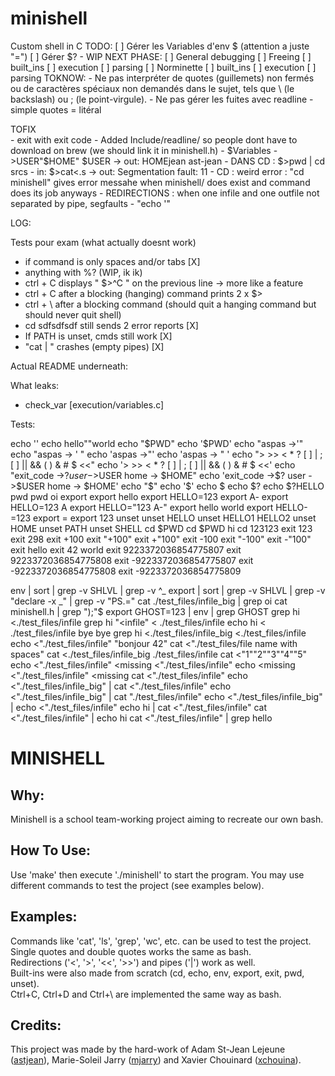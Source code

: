 # minishell
Custom shell in C
TODO:
[ ] Gérer les Variables d'env $ (attention a juste "=")
[ ] Gérer $? - WIP
NEXT PHASE: 
[ ] General debugging
[ ] Freeing
	[ ] built_ins
	[ ] execution
	[ ] parsing
[ ] Norminette
	[ ] built_ins
	[ ] execution
	[ ] parsing
TOKNOW: 
	- Ne pas interpréter de quotes (guillemets) non fermés ou de caractères spéciaux non demandés dans le sujet, tels que \ (le backslash) ou ; (le point-virgule).
	- Ne pas gérer les fuites avec readline
	- simple quotes = litéral

 TOFIX  
	- exit with exit code
	- Added Include/readline/ so people dont have to download on brew (we should link it in minishell.h)
	- $Variables
		- $>$USER"$HOME" $USER  ->  out: HOMEjean ast-jean
	- DANS CD : $>pwd | cd srcs
	- in:	$>cat<.s -> out:	Segmentation fault: 11
	- CD : weird error : "cd minishell" gives error messahe when minishell/ does exist and command does its job anyways
	- REDIRECTIONS : when one infile and one outfile not separated by pipe, segfaults
	- "echo '"



 LOG:

 Tests pour exam (what actually doesnt work)
 - if command is only spaces and/or tabs [X]
 - anything with %? (WIP, ik ik)
 - ctrl + C displays " $>^C " on the previous line -> more like a feature
 - ctrl + C after a blocking (hanging) command prints 2 x $> 
 - ctrl + \ after a blocking command (should quit a hanging command but should never quit shell)
 - cd sdfsdfsdf still sends 2 error reports [X]
 - If PATH is unset, cmds still work [X]
 - "cat | " crashes (empty pipes) [X]



Actual README underneath:

What leaks:

- check_var  [execution/variables.c]






Tests:

echo ''
echo hello""world
echo "$PWD"
echo '$PWD'
echo "aspas ->'"
echo "aspas -> ' "
echo 'aspas ->"'
echo 'aspas -> " '
echo "> >> < * ? [ ] | ; [ ] || && ( ) & # $  <<"
echo '> >> < * ? [ ] | ; [ ] || && ( ) & # $  <<'
echo "exit_code ->$? user ->$USER home -> $HOME"
echo 'exit_code ->$? user ->$USER home -> $HOME'
echo "$"
echo '$'
echo $
echo $?
echo $?HELLO
pwd
pwd oi
export
export hello
export HELLO=123
export A-
export HELLO=123 A
export HELLO="123 A-"
export hello world
export HELLO-=123
export =
export 123
unset
unset HELLO
unset HELLO1 HELLO2
unset HOME
unset PATH
unset SHELL
cd $PWD
cd $PWD hi
cd 123123
exit 123
exit 298
exit +100
exit "+100"
exit +"100"
exit -100
exit "-100"
exit -"100"
exit hello
exit 42 world
exit 9223372036854775807
exit 9223372036854775808
exit -9223372036854775807
exit -9223372036854775808
exit -9223372036854775809

env | sort | grep -v SHLVL | grep -v ^_
export | sort | grep -v SHLVL | grep -v "declare -x _" | grep -v "PS.="
cat ./test_files/infile_big | grep oi
cat minishell.h | grep ");"$
export GHOST=123 | env | grep GHOST
grep hi <./test_files/infile
grep hi "<infile" <         ./test_files/infile
echo hi < ./test_files/infile bye bye
grep hi <./test_files/infile_big <./test_files/infile
echo <"./test_files/infile" "bonjour       42"
cat <"./test_files/file name with spaces"
cat <./test_files/infile_big ./test_files/infile
cat <"1""2""3""4""5"
echo <"./test_files/infile" <missing <"./test_files/infile"
echo <missing <"./test_files/infile" <missing
cat <"./test_files/infile"
echo <"./test_files/infile_big" | cat <"./test_files/infile"
echo <"./test_files/infile_big" | cat "./test_files/infile"
echo <"./test_files/infile_big" | echo <"./test_files/infile"
echo hi | cat <"./test_files/infile"
cat <"./test_files/infile" | echo hi
cat <"./test_files/infile" | grep hello











# MINISHELL

## Why:

Minishell is a school team-working project aiming to recreate our own bash.


## How To Use:

Use 'make' then execute './minishell' to start the program. You may use different commands to test the project (see examples below). 


## Examples:

Commands like 'cat', 'ls', 'grep', 'wc', etc. can be used to test the project.<br>
Single quotes and double quotes works the same as bash.<br>
Redirections ('<', '>', '<<', '>>') and pipes ('|') work as well.<br>
Built-ins were also made from scratch (cd, echo, env, export, exit, pwd, unset).<br>
Ctrl+C, Ctrl+D and Ctrl+\ are implemented the same way as bash.<br>


## Credits:

This project was made by the hard-work of Adam St-Jean Lejeune ([astjean](https://github.com/ast-jean)), Marie-Soleil Jarry ([mjarry](https://github.com/mariejarry)) and Xavier Chouinard ([xchouina](https://github.com/xchouina)).
